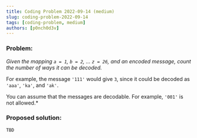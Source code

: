 ```yaml
---
title: Coding Problem 2022-09-14 (medium)
slug: coding-problem-2022-09-14
tags: [coding-problem, medium]
authors: [p0nch0d3v]
---
```

### Problem:
*Given the mapping `a = 1`, `b = 2`, ... `z = 26`, and an encoded message, count the number of ways it can be decoded.*

For example, the message `'111'` would give `3`, since it could be decoded as `'aaa'`, `'ka'`, and `'ak'`.

You can assume that the messages are decodable. For example, `'001'` is not allowed.*

### Proposed solution:
```TBD```
